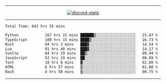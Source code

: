 <a href="https://www.github.com/ripavoid" target="_blank" rel="noreferrer">

-------

<div align='center'>
    <a href='https://discordapp.com/users/825178146797518881'>
        <img align='center' alt='discord-stats' src='https://api.discord-status.me/825178146797518881?nitro&boost=4&gradient=%231e0b1a%2C%23000000%2C%23000000%2C%23160316'></img>
    </a>
</div>

-------

<!--START_SECTION:waka-->

```txt
Total Time: 642 hrs 55 mins

Python            167 hrs 21 mins ██████▒░░░░░░░░░░░░░░░░░░   25.87 %
TypeScript        108 hrs 15 mins ████▒░░░░░░░░░░░░░░░░░░░░   16.73 %
Rust              94 hrs 3 mins   ███▓░░░░░░░░░░░░░░░░░░░░░   14.54 %
Lua               91 hrs 40 mins  ███▓░░░░░░░░░░░░░░░░░░░░░   14.17 %
Svelte            64 hrs 19 mins  ██▒░░░░░░░░░░░░░░░░░░░░░░   09.94 %
JavaScript        52 hrs 19 mins  ██░░░░░░░░░░░░░░░░░░░░░░░   08.09 %
Text              18 hrs 8 mins   ▓░░░░░░░░░░░░░░░░░░░░░░░░   02.80 %
HTML              6 hrs 57 mins   ▒░░░░░░░░░░░░░░░░░░░░░░░░   01.08 %
Bash              4 hrs 50 mins   ▒░░░░░░░░░░░░░░░░░░░░░░░░   00.75 %
```

<!--END_SECTION:waka-->

-------
